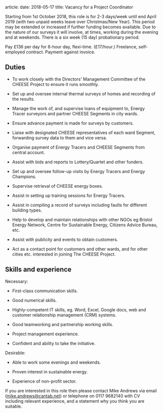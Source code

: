 article:
date: 2018-05-17
title: Vacancy for a Project Coordinator

Starting from 1st October 2018, this role is for 2-3 days/week until end
April 2019 (with two unpaid weeks leave over Christmas/New Year). This period
may be extended or increased if further funding becomes available. Due to the
nature of our surveys it will involve, at times, working during the evening and
at weekends. There is a six week (15 day) probationary period.

Pay £136 per day for 8-hour day, flexi-time. (£17/hour.) Freelance,
self-employed contract. Payment against invoice.

## Duties

  - To work closely with the Directors' Management Committee of the CHEESE
    Project to ensure it runs smoothly.

  - Set up and oversee internal thermal surveys of homes and recording of the
    results.

  - Manage the work of, and supervise loans of equipment to, Energy Tracer
    surveyors and partner CHEESE Segments in city wards.

  - Ensure advance payment is made for surveys by customers.

  - Liaise with designated CHEESE representatives of each ward Segment,
    forwarding survey data to them and vice versa.

  - Organise payment of Energy Tracers and CHEESE Segments from central account.

  - Assist with bids and reports to Lottery/Quartet and other funders.

  - Set up and oversee follow-up visits by Energy Tracers and Energy Champions.

  - Supervise retrieval of CHEESE energy boxes.

  - Assist in setting up training sessions for Energy Tracers.

  - Assist in compiling a record of surveys including faults for different building types.

  - Help to develop and maintain relationships with other NGOs eg Bristol
    Energy Network, Centre for Sustainable Energy, Citizens Advice Bureau, etc.

  - Assist with publicity and events to obtain customers.

  - Act as a contact point for customers and other wards, and for other cities
    etc. interested in joining The CHEESE Project.

## Skills and experience

Necessary:

  - First-class communication skills.

  - Good numerical skills.

  - Highly-competent IT skills, eg. Word, Excel, Google docs, web and customer
    relationship management (CRM) systems.

  - Good teamworking and partnership working skills.

  - Project management experience.

  - Confident and ability to take the initiative.

Desirable:

  - Able to work some evenings and weekends.

  - Proven interest in sustainable energy.

  - Experience of non-profit sector.

If you are interested in this role then please contact Mike Andrews via email
([mike.andrews@cantab.net](mailto:mike.andrews@cantab.net)) or telephone on
0117 9682140 with CV including relevant experience, and a statement why you
think you are suitable.
